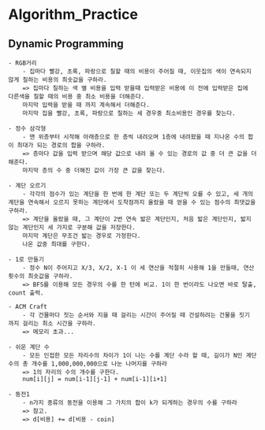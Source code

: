 # Algorithm_Practice

## Dynamic Programming

    - RGB거리
        - 집마다 빨강, 초록, 파랑으로 칠할 때의 비용이 주어질 때, 이웃집의 색이 연속되지 않게 칠하는 비용의 최솟값을 구하라.
        => 집마다 칠하는 색 별 비용을 입력 받을때 입력받은 비용에 이 전에 입력받은 집에 다른색을 칠할 때의 비용 중 최소 비용을 더해준다.
        마지막 입력을 받을 때 까지 계속해서 더해준다.
        마지막 집을 빨강, 초록, 파랑으로 칠하는 세 경우중 최소비용인 경우를 찾는다.
                        
    - 정수 삼각형 
        - 맨 위층부터 시작해 아래층으로 한 층씩 내려오며 1층에 내려왔을 때 지나온 수의 합이 최대가 되는 경로의 합을 구하라.
        => 층마다 값을 입력 받으며 해당 값으로 내려 올 수 있는 경로의 값 중 더 큰 값을 더해준다.
        마지막 층의 수 중 더해진 값이 가장 큰 값을 찾는다.

    - 계단 오르기 
        - 각각의 점수가 있는 계단을 한 번에 한 계단 또는 두 계단씩 오를 수 있고, 세 개의 계단을 연속해서 오르지 못하는 계단에서 도착점까지 올랐을 때 얻을 수 있는 점수의 최댓값을 구하라.
        => 계단을 올랐을 때, 그 계단이 2번 연속 밟은 계단인지, 처음 밟은 계단인지, 밟지 않는 계단인지 세 가지로 구분해 값을 저장한다.
        마지막 계단은 무조건 밟는 경우로 가정한다.
        나온 값중 최대를 구한다.

    - 1로 만들기
        - 정수 N이 주어지고 X/3, X/2, X-1 이 세 연산을 적절히 사용해 1을 만들때, 연산 횟수의 최솟값을 구하라.
        => BFS를 이용해 모든 경우의 수를 한 턴에 비교. 1이 한 번이라도 나오면 바로 탈출, count 출력.

    - ACM Craft
        - 각 건물마다 짓는 순서와 지을 때 걸리는 시간이 주어질 때 건설하려는 건물을 짓기 까지 걸리는 최소 시간을 구하라.
        => 메모리 초과...

    - 쉬운 계단 수
        - 모든 인접한 모든 자리수의 차이가 1이 나는 수를 계단 수라 할 때, 길이가 N인 계단 수의 총 개수를 1,000,000,000으로 나눈 나머지를 구하라
        => 1의 자리의 수의 개수를 구한다.
        num[i][j] = num[i-1][j-1] + num[i-1][i+1]
 
    - 동전1
        - n가지 종류의 동전을 이용해 그 가치의 합이 k가 되게하는 경우의 수를 구하라
        => 참고.
        => d[비용] += d[비용 - coin]
